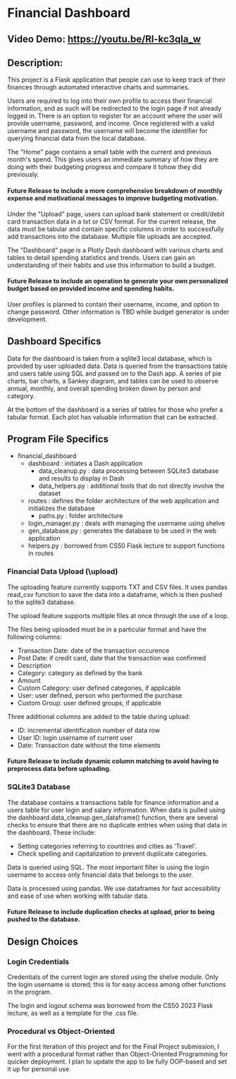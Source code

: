 # Financial Dashboard
## Video Demo:  <https://youtu.be/Rl-kc3qla_w>
## Description:
This project is a Flask application that people 
can use to keep track of their finances through 
automated interactive charts and summaries.

Users are required to log into their own profile 
to access their financial information, and as such 
will be redirected to the login page if not already 
logged in. There is an option to register for an account
where the user will provide username, password, and income.
Once registered with a valid username and password, 
the username will become the identifier for querying 
financial data from the local database. 

The "Home" page contains a small table with the 
current and previous month's spend. This gives users
an immediate summary of how they are doing with their
budgeting progress and compare it tohow they did 
previously.

#### Future Release to include a more comprehensive breakdown of monthly expense and motivational messages to improve budgeting motivation.

Under the "Upload" page, users can upload bank 
statement or credit/debit card transaction data
in a txt or CSV format. For the current release,
the data must be tabular and contain specific
columns in order to successfully add transactions
into the database. Multiple file uploads are accepted.

The "Dashboard" page is a Plotly Dash dashboard with
various charts and tables to detail spending statistics 
and trends. Users can gain an understanding of their habits
and use this information to build a budget.

#### Future Release to include an operation to generate your own personalized budget based on provided income and spending habits.

User profiles is planned to contain their username, income, and option 
to change password. Other information is TBD while budget 
generator is under development.

## Dashboard Specifics
Data for the dashboard is taken from a sqlite3 local database, 
which is provided by user uploaded data. Data is queried from the
transactions table and users table using SQL and passed on to the 
Dash app. A series of pie charts, bar charts, a Sankey diagram, 
and tables can be used to observe annual, monthly, and overall spending
broken down by person and category. 

At the bottom of the dashboard is a series of tables for those 
who prefer a tabular format. Each plot has valuable information 
that can be extracted.


## Program File Specifics

* financial_dashboard
  * dashboard : initiates a Dash application
    * data_cleanup.py : data processing between SQLite3 database and results to display in Dash
    * data_helpers.py : additional tools that do not directly involve the dataset
  * routes : defines the folder architecture of the web application and initializes the database
    * paths.py : folder architecture
  * login_manager.py : deals with managing the username using shelve
  * gen_database.py : generates the database to be used in the web application
  * helpers.py : borrowed from CS50 Flask lecture to support functions in routes

### Financial Data Upload (\upload)
The uploading feature currently supports TXT and CSV files. It uses 
pandas read_csv function to save the data into a dataframe, which is 
then pushed to the sqlite3 database.

The upload feature supports multiple files at once through the use 
of a loop.

The files being uploaded must be in a particular format and have the following columns:
* Transaction Date: date of the transaction occurence
* Post Date: if credit card, date that the transaction was confirmed
* Description
* Category: category as defined by the bank
* Amount
* Custom Category: user defined categories, if applicable
* User: user defined, person who performed the purchase
* Custom Group: user defined groups, if applicable

Three additional columns are added to the table during upload:
* ID: incremental identification number of data row
* User ID: login username of current user
* Date: Transaction date without the time elements

#### Future Release to include dynamic column matching to avoid having to preprocess data before uploading.

### SQLite3 Database
The database contains a transactions table for finance information
and a users table for user login and salary information. When data is
pulled using the dashboard.data_cleanup.gen_dataframe() function, there
are several checks to ensure that there are no duplicate entries when 
using that data in the dashboard. These include:
* Setting categories referring to countries and cities as 'Travel'.
* Check spelling and capitalization to prevent duplicate categories.

Data is queried using SQL. The most important filter is using the 
login username to access only financial data that belongs to the user.

Data is processed using pandas. We use dataframes for fast accessibility 
and ease of use when working with tabular data. 

#### Future Release to include duplication checks at upload, prior to being pushed to the database.

## Design Choices

### Login Credentials
Credentials of the current login are stored using the shelve module. 
Only the login username is stored; this is for easy access among 
other functions in the program.

The login and logout schema was borrowed from the CS50 2023 Flask 
lecture, as well as a template for the .css file. 

### Procedural vs Object-Oriented
For the first iteration of this project and for the Final Project submission,
I went with a procedural format rather than Object-Oriented Programming for
quicker deployment. I plan to update the app to be fully OOP-based and set 
it up for personal use.



